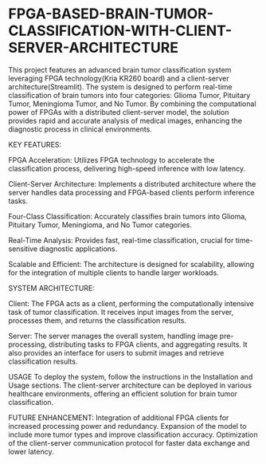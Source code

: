 # FPGA-BASED-BRAIN-TUMOR-CLASSIFICATION-WITH-CLIENT-SERVER-ARCHITECTURE

This project features an advanced brain tumor classification system leveraging FPGA technology(Kria KR260 board) and a client-server architecture(Streamlit). The system is designed to perform real-time classification of brain tumors into four categories: Glioma Tumor, Pituitary Tumor, Meningioma Tumor, and No Tumor. By combining the computational power of FPGAs with a distributed client-server model, the solution provides rapid and accurate analysis of medical images, enhancing the diagnostic process in clinical environments.

KEY FEATURES:

FPGA Acceleration: Utilizes FPGA technology to accelerate the classification process, delivering high-speed inference with low latency.

Client-Server Architecture: Implements a distributed architecture where the server handles data processing and FPGA-based clients perform inference tasks.

Four-Class Classification: Accurately classifies brain tumors into Glioma, Pituitary Tumor, Meningioma, and No Tumor categories.

Real-Time Analysis: Provides fast, real-time classification, crucial for time-sensitive diagnostic applications.

Scalable and Efficient: The architecture is designed for scalability, allowing for the integration of multiple clients to handle larger workloads.


SYSTEM ARCHITECTURE:

Client: The FPGA acts as a client, performing the computationally intensive task of tumor classification. It receives input images from the server, processes them, and returns the classification results.

Server: The server manages the overall system, handling image pre-processing, distributing tasks to FPGA clients, and aggregating results. It also provides an interface for users to submit images and retrieve classification results.

USAGE
To deploy the system, follow the instructions in the Installation and Usage sections. The client-server architecture can be deployed in various healthcare environments, offering an efficient solution for brain tumor classification.

FUTURE ENHANCEMENT:
Integration of additional FPGA clients for increased processing power and redundancy.
Expansion of the model to include more tumor types and improve classification accuracy.
Optimization of the client-server communication protocol for faster data exchange and lower latency.
